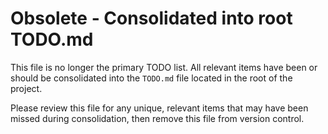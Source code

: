 # Obsolete - Consolidated into root TODO.md

This file is no longer the primary TODO list. All relevant items have been or should be consolidated into the `TODO.md` file located in the root of the project.

Please review this file for any unique, relevant items that may have been missed during consolidation, then remove this file from version control.
